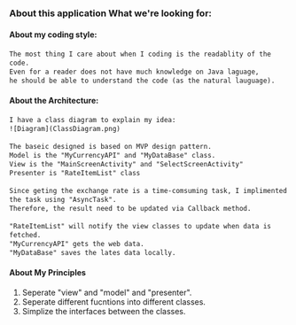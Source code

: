 ### About this application What we're looking for:

#### About my coding style:
    The most thing I care about when I coding is the readablity of the code. 
    Even for a reader does not have much knowledge on Java laguage, 
    he should be able to understand the code (as the natural lauguage).
#### About the Architecture:
    I have a class diagram to explain my idea:
    ![Diagram](ClassDiagram.png)
    
    The baseic designed is based on MVP design pattern. 
    Model is the "MyCurrencyAPI" and "MyDataBase" class.
    View is the "MainScreenActivity" and "SelectScreenActivity"
    Presenter is "RateItemList" class
    
    Since geting the exchange rate is a time-comsuming task, I implimented the task using "AsyncTask".
    Therefore, the result need to be updated via Callback method. 
    
    "RateItemList" will notify the view classes to update when data is fetched.     
    "MyCurrencyAPI" gets the web data.
    "MyDataBase" saves the lates data locally.
    
#### About My Principles
1) Seperate "view" and "model" and "presenter". 
2) Seperate different fucntions into different classes. 
3) Simplize the interfaces between the classes. 


